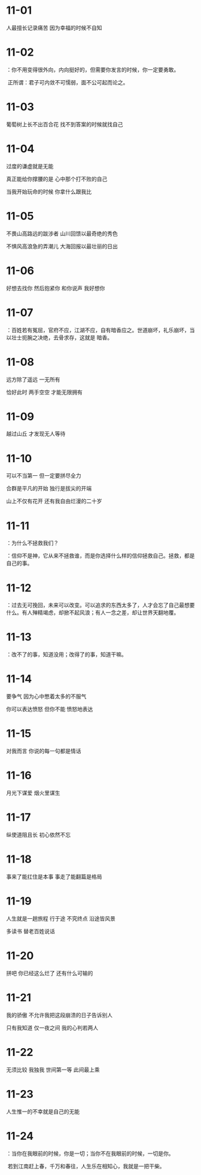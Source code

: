 # 11-01

人最擅长记录痛苦 因为幸福的时候不自知

# 11-02

：你不用变得很外向，内向挺好的，但需要你发言的时候，你一定要勇敢。

​	正所谓：君子可内敛不可懦弱，面不公可起而论之。

# 11-03

葡萄树上长不出百合花 找不到答案的时候就找自己

# 11-04

过度的谦虚就是无能

真正能给你撑腰的是 心中那个打不败的自己

当我开始玩命的时候 你拿什么跟我比

# 11-05

不畏山高路远的跋涉者 山川回馈以最奇绝的秀色

不惧风高浪急的弄潮儿 大海回报以最壮丽的日出

# 11-06

好想去找你 然后抱紧你 和你说声 我好想你

# 11-07

：百姓若有冤屈，官府不应，江湖不应，自有暗香应之。世道崩坏，礼乐崩坏，当以壮士扼腕之决绝，去骨求存，这就是 暗香。

# 11-08

远方除了遥远 一无所有

恰好此时 两手空空 才能无限拥有

# 11-09

越过山丘 才发现无人等待

# 11-10

可以不当第一 但一定要拼尽全力

合群是平凡的开始 独行是拔尖的开端

山上不仅有花开 还有我自由烂漫的二十岁

# 11-11

：为什么不拯救我们？

：信仰不是神，它从来不拯救谁，而是你选择什么样的信仰拯救自己。拯救，都是自己的事。

# 11-12

：过去无可挽回，未来可以改变。可以追求的东西太多了，人才会忘了自己最想要什么。有人殚精竭虑，却掀不起风浪；有人一念之差，却让世界天翻地覆。

# 11-13

：改不了的事，知道没用；改得了的事，知道干嘛。

# 11-14

要争气 因为心中憋着太多的不服气

你可以表达愤怒 但你不能 愤怒地表达

# 11-15

对我而言 你说的每一句都是情话

# 11-16

月光下谋爱 烟火里谋生

# 11-17

纵使道阻且长 初心依然不忘

# 11-18

事来了能扛住是本事 事走了能翻篇是格局

# 11-19

人生就是一趟旅程 行于途 不究终点 沿途皆风景

多读书 替老百姓说话

# 11-20

拼吧 你已经这么烂了 还有什么可输的

# 11-21

我的骄傲 不允许我把这段崩溃的日子告诉别人

只有我知道 仅一夜之间 我的心判若两人

# 11-22

无须比较 我独我 世间第一等 此间最上乘

# 11-23

人生惟一的不幸就是自己的无能

# 11-24

：当你在我眼前的时候，你是一切；当你不在我眼前的时候，一切是你。

​	若到江南赶上春，千万和春往，人生乐在相知心，我就是一把干柴。